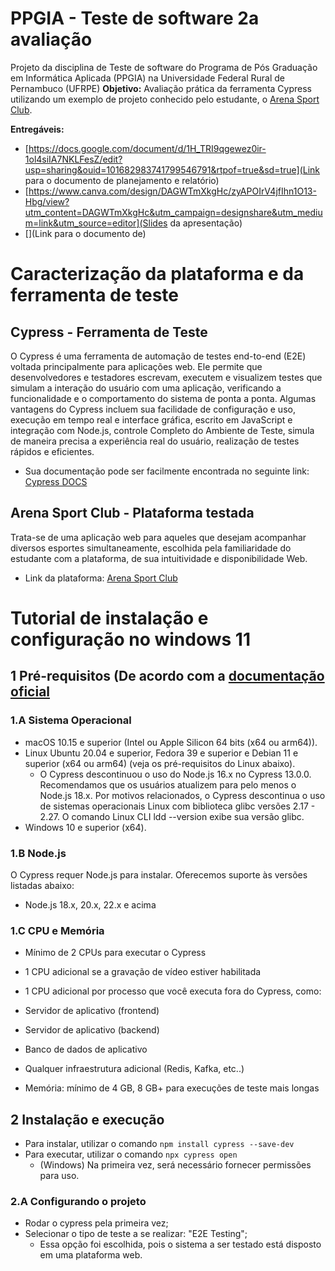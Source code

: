 # PPGIA - Teste de software 2a avaliação
Projeto da disciplina de Teste de software do Programa de Pós Graduação em Informática Aplicada (PPGIA) na Universidade Federal Rural de Pernambuco (UFRPE)
**Objetivo:** Avaliação prática da ferramenta Cypress utilizando um exemplo de projeto conhecido pelo estudante, o [Arena Sport Club](https://www.arenasportclub.site/).

**Entregáveis:**
- [https://docs.google.com/document/d/1H_TRI9qgewez0ir-1ol4siIA7NKLFesZ/edit?usp=sharing&ouid=101682983741799546791&rtpof=true&sd=true](Link para o documento de planejamento e relatório)
- [https://www.canva.com/design/DAGWTmXkgHc/zyAPOIrV4jfIhn1O13-Hbg/view?utm_content=DAGWTmXkgHc&utm_campaign=designshare&utm_medium=link&utm_source=editor](Slides da apresentação)
- [](Link para o documento de)

# Caracterização da plataforma e da ferramenta de teste
## Cypress - Ferramenta de Teste
O Cypress é uma ferramenta de automação de testes end-to-end (E2E) voltada principalmente para aplicações web. Ele permite que desenvolvedores e testadores escrevam, executem e visualizem testes que simulam a interação do usuário com uma aplicação, verificando a funcionalidade e o comportamento do sistema de ponta a ponta. Algumas vantagens do Cypress incluem sua facilidade de configuração e uso, execução em tempo real e interface gráfica, escrito em JavaScript e integração com Node.js, controle Completo do Ambiente de Teste, simula de maneira precisa a experiência real do usuário, realização de testes rápidos e eficientes.
- Sua documentação pode ser facilmente encontrada no seguinte link: [Cypress DOCS](https://docs.cypress.io/app/get-started/why-cypress)

## Arena Sport Club - Plataforma testada
Trata-se de uma aplicação web para aqueles que desejam acompanhar diversos esportes simultaneamente, escolhida pela familiaridade do estudante com a plataforma, de sua intuitividade e disponibilidade Web.
- Link da plataforma: [Arena Sport Club](https://www.arenasportclub.site)

# Tutorial de instalação e configuração no windows 11
## 1 Pré-requisitos (De acordo com a [documentação oficial](https://docs.cypress.io/app/get-started/install-cypress#System-requirements)
### 1.A Sistema Operacional
- macOS 10.15 e superior (Intel ou Apple Silicon 64 bits (x64 ou arm64)).
- Linux Ubuntu 20.04 e superior, Fedora 39 e superior e Debian 11 e superior (x64 ou arm64) (veja os pré-requisitos do Linux abaixo).
  - O Cypress descontinuou o uso do Node.js 16.x no Cypress 13.0.0. Recomendamos que os usuários atualizem para pelo menos o Node.js 18.x. Por motivos relacionados, o Cypress descontinua o uso de sistemas operacionais Linux com biblioteca glibc versões 2.17 - 2.27. O comando Linux CLI ldd --version exibe sua versão glibc.
- Windows 10 e superior (x64).

### 1.B Node.js
O Cypress requer Node.js para instalar. Oferecemos suporte às versões listadas abaixo:
- Node.js 18.x, 20.x, 22.x e acima

### 1.C CPU e Memória
- Mínimo de 2 CPUs para executar o Cypress
- 1 CPU adicional se a gravação de vídeo estiver habilitada
- 1 CPU adicional por processo que você executa fora do Cypress, como:
- Servidor de aplicativo (frontend)
- Servidor de aplicativo (backend)
- Banco de dados de aplicativo
- Qualquer infraestrutura adicional (Redis, Kafka, etc..)

- Memória: mínimo de 4 GB, 8 GB+ para execuções de teste mais longas

## 2 Instalação e execução
- Para instalar, utilizar o comando ```npm install cypress --save-dev```
- Para executar, utilizar o comando ```npx cypress open```
  - (Windows) Na primeira vez, será necessário fornecer permissões para uso.

### 2.A Configurando o projeto
- Rodar o cypress pela primeira vez;
- Selecionar o tipo de teste a se realizar: "E2E Testing";  
  - Essa opção foi escolhida, pois o sistema a ser testado está disposto em uma plataforma web.


